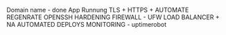 Domain name  - done
App Runnung
TLS + HTTPS + AUTOMATE REGENRATE
OPENSSH HARDENING
FIREWALL   - UFW
LOAD BALANCER + NA
AUTOMATED DEPLOYS
MONITORING  - uptimerobot